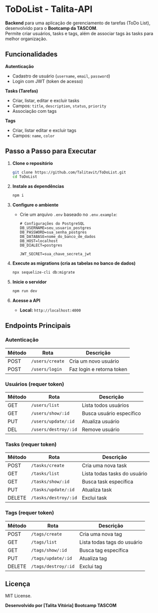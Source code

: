 # **ToDoList - Talita-API**

**Backend** para uma aplicação de gerenciamento de tarefas (ToDo List), desenvolvido para o **Bootcamp da TASCOM**.  
Permite criar usuários, tasks e tags, além de associar tags às tasks para melhor organização.

## **Funcionalidades**

**Autenticação**

- Cadastro de usuário (`username`, `email`, `password`)
- Login com JWT (token de acesso)

**Tasks (Tarefas)**

- Criar, listar, editar e excluir tasks
- Campos: `title`, `description`, `status`, `priority`
- Associação com tags

**Tags**

- Criar, listar editar e excluir tags
- Campos: `name`, `color`

## **Passo a Passo para Executar**

1. **Clone o repositório**

   ```bash
   git clone https://github.com/Talitavit/ToDoList.git
   cd ToDoList
   ```

2. **Instale as dependências**

   ```bash
   npm i
   ```

3. **Configure o ambiente**

   - Crie um arquivo `.env` baseado no `.env.example`:

     ```env
     # Configurações do PostgreSQL
     DB_USERNAME=seu_usuario_postgres
     DB_PASSWORD=sua_senha_postgres
     DB_DATABASE=nome_do_banco_de_dados
     DB_HOST=localhost
     DB_DIALECT=postgres

     JWT_SECRET=sua_chave_secreta_jwt
     ```

4. **Execute as migrations (cria as tabelas no banco de dados)**

   ```bash
   npx sequelize-cli db:migrate
   ```

5. **Inicie o servidor**

   ```bash
   npm run dev
   ```

6. **Acesse a API**
   - **Local:** `http://localhost:4000`

## **Endpoints Principais**

### **Autenticação**

| Método | Rota            | Descrição                 |
| ------ | --------------- | ------------------------- |
| POST   | `/users/create` | Cria um novo usuário      |
| POST   | `/users/login`  | Faz login e retorna token |

### **Usuários (requer token)**

| Método | Rota                 | Descrição                |
| ------ | -------------------- | ------------------------ |
| GET    | `/users/list`        | Lista todos usuários     |
| GET    | `/users/show/:id`    | Busca usuário específico |
| PUT    | `/users/update/:id`  | Atualiza usuário         |
| DEL    | `/users/destroy/:id` | Remove usuário           |

### **Tasks (requer token)**

| Método | Rota                 | Descrição                    |
| ------ | -------------------- | ---------------------------- |
| POST   | `/tasks/create`      | Cria uma nova task           |
| GET    | `/tasks/list`        | Lista todas tasks do usuário |
| GET    | `/tasks/show/:id`    | Busca task específica        |
| PUT    | `/tasks/update/:id`  | Atualiza task                |
| DELETE | `/tasks/destroy/:id` | Exclui task                  |

### **Tags (requer token)**

| Método | Rota                | Descrição                   |
| ------ | ------------------- | --------------------------- |
| POST   | `/tags/create`      | Cria uma nova tag           |
| GET    | `/tags/list`        | Lista todas tags do usuário |
| GET    | `/tags/show/:id`    | Busca tag específica        |
| PUT    | `/tags/update/:id`  | Atualiza tag                |
| DELETE | `/tags/destroy/:id` | Exclui tag                  |

## **Licença**

MIT License.

**Desenvolvido por [Talita Vitória]**
**Bootcamp TASCOM**
